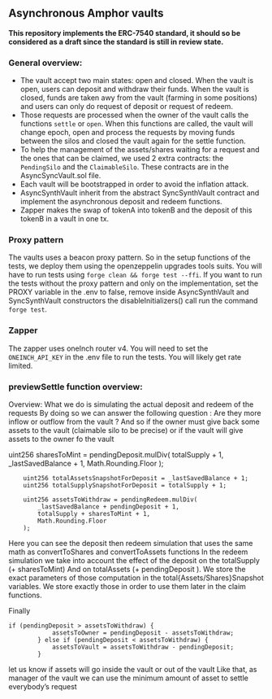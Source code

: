 ## Asynchronous Amphor vaults

**This repository implements the ERC-7540 standard, it should so be considered as a draft since the standard is still in review state.**

### General overview:

- The vault accept two main states: open and closed. When the vault is open, users can deposit and withdraw their funds. When the vault is closed, funds are taken awy from the vault (farming in some positions) and users can only do request of deposit or request of redeem.
- Those requests are processed when the owner of the vault calls the functions `settle` or `open`. When this functions are called, the vault will change epoch, open and process the requests by moving funds between the silos and closed the vault again for the settle function.
- To help the management of the assets/shares waiting for a request and the ones that can be claimed, we used 2 extra contracts: the `PendingSilo` and the `ClaimableSilo`. These contracts are in the AsyncSyncVault.sol file.
- Each vault will be bootstrapped in order to avoid the inflation attack.
- AsyncSynthVault inherit from the abstract SyncSynthVault contract and implement the asynchronous deposit and redeem functions.
- Zapper makes the swap of tokenA into tokenB and the deposit of this tokenB in a vault in one tx.


### Proxy pattern

The vaults uses a beacon proxy pattern. So in the setup functions of the tests,
we deploy them using the openzeppelin upgrades tools suits. You will have to run
tests using `forge clean && forge test --ffi`. If you want to run the tests without the proxy pattern and only on the implementation, set the PROXY variable in the .env to false, remove inside AsyncSynthVault and SyncSynthVault constructors the disableInitializers() call run the command `forge test`.

### Zapper

The zapper uses oneInch router v4. You will need to set the `ONEINCH_API_KEY` in the .env file to run the tests. You will likely get rate limited.


### previewSettle function overview:
Overview: What we do is simulating the actual deposit and redeem of the requests
By doing so we can answer the following question :
Are they more inflow or outflow from the vault ? 
And so if the owner must give back some assets to the vault (claimable silo to be precise) or if the vault will give assets to the owner fo the vault
     
uint256 sharesToMint = pendingDeposit.mulDiv(
            totalSupply + 1, _lastSavedBalance + 1, Math.Rounding.Floor
        );

        uint256 totalAssetsSnapshotForDeposit = _lastSavedBalance + 1;
        uint256 totalSupplySnapshotForDeposit = totalSupply + 1;

        uint256 assetsToWithdraw = pendingRedeem.mulDiv(
            _lastSavedBalance + pendingDeposit + 1,
            totalSupply + sharesToMint + 1,
            Math.Rounding.Floor
        );

 
Here you can see the deposit then redeem simulation that uses the same math as convertToShares and convertToAssets functions
In the redeem simulation we take into account the effect of the deposit on the totalSupply (+ sharesToMint)
And on totalAssets (+ pendingDeposit ).
We store the exact parameters of those computation in the total{Assets/Shares}Snapshot variables.
We store exactly those in order to use them later in the claim functions.

Finally 
```
if (pendingDeposit > assetsToWithdraw) {
            assetsToOwner = pendingDeposit - assetsToWithdraw;
        } else if (pendingDeposit < assetsToWithdraw) {
            assetsToVault = assetsToWithdraw - pendingDeposit;
        }
```

let us know if assets will go inside the vault or out of the vault 
Like that, as manager of the vault we can use the minimum amount of asset to settle everybody’s request 
